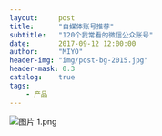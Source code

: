 ```yaml
---
layout:     post
title:      "自媒体账号推荐"
subtitle:   "120个我常看的微信公众账号"
date:       2017-09-12 12:00:00
author:     "MIYO"
header-img: "img/post-bg-2015.jpg"
header-mask: 0.3
catalog:    true
tags:
    - 产品
---
```



![图片 1.png](https://i.loli.net/2017/09/22/59c3e7879e68c.png)
